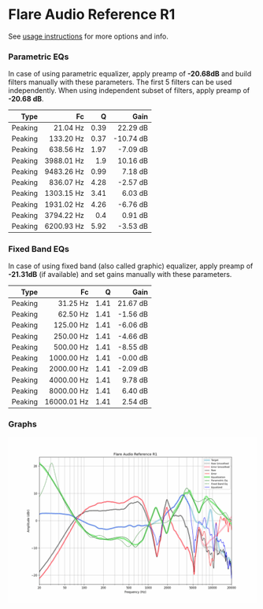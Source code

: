 # Flare Audio Reference R1
See [usage instructions](https://github.com/jaakkopasanen/AutoEq#usage) for more options and info.

### Parametric EQs
In case of using parametric equalizer, apply preamp of **-20.68dB** and build filters manually
with these parameters. The first 5 filters can be used independently.
When using independent subset of filters, apply preamp of **-20.68 dB**.

| Type    | Fc         |    Q | Gain      |
|--------:|-----------:|-----:|----------:|
| Peaking | 21.04 Hz   | 0.39 | 22.29 dB  |
| Peaking | 133.20 Hz  | 0.37 | -10.74 dB |
| Peaking | 638.56 Hz  | 1.97 | -7.09 dB  |
| Peaking | 3988.01 Hz | 1.9  | 10.16 dB  |
| Peaking | 9483.26 Hz | 0.99 | 7.18 dB   |
| Peaking | 836.07 Hz  | 4.28 | -2.57 dB  |
| Peaking | 1303.15 Hz | 3.41 | 6.03 dB   |
| Peaking | 1931.02 Hz | 4.26 | -6.76 dB  |
| Peaking | 3794.22 Hz | 0.4  | 0.91 dB   |
| Peaking | 6200.93 Hz | 5.92 | -3.53 dB  |

### Fixed Band EQs
In case of using fixed band (also called graphic) equalizer, apply preamp of **-21.31dB**
(if available) and set gains manually with these parameters.

| Type    | Fc          |    Q | Gain     |
|--------:|------------:|-----:|---------:|
| Peaking | 31.25 Hz    | 1.41 | 21.67 dB |
| Peaking | 62.50 Hz    | 1.41 | -1.56 dB |
| Peaking | 125.00 Hz   | 1.41 | -6.06 dB |
| Peaking | 250.00 Hz   | 1.41 | -4.66 dB |
| Peaking | 500.00 Hz   | 1.41 | -8.55 dB |
| Peaking | 1000.00 Hz  | 1.41 | -0.00 dB |
| Peaking | 2000.00 Hz  | 1.41 | -2.09 dB |
| Peaking | 4000.00 Hz  | 1.41 | 9.78 dB  |
| Peaking | 8000.00 Hz  | 1.41 | 6.40 dB  |
| Peaking | 16000.01 Hz | 1.41 | 2.54 dB  |

### Graphs
![](./Flare%20Audio%20Reference%20R1.png)